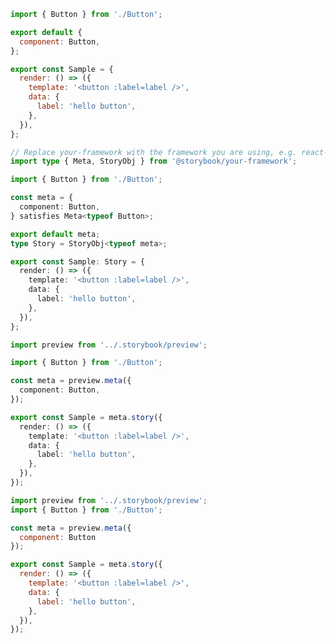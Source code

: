 ```js filename="Button.stories.js|jsx" renderer="common" language="js" tabTitle="CSF 3"
import { Button } from './Button';

export default {
  component: Button,
};

export const Sample = {
  render: () => ({
    template: '<button :label=label />',
    data: {
      label: 'hello button',
    },
  }),
};
```

```ts filename="Button.stories.ts|tsx" renderer="common" language="ts" tabTitle="CSF 3"
// Replace your-framework with the framework you are using, e.g. react-vite, nextjs, vue3-vite, etc.
import type { Meta, StoryObj } from '@storybook/your-framework';

import { Button } from './Button';

const meta = {
  component: Button,
} satisfies Meta<typeof Button>;

export default meta;
type Story = StoryObj<typeof meta>;

export const Sample: Story = {
  render: () => ({
    template: '<button :label=label />',
    data: {
      label: 'hello button',
    },
  }),
};
```

```ts filename="Button.stories.ts|tsx" renderer="react" language="ts" tabTitle="CSF Next 🧪"
import preview from '../.storybook/preview';

import { Button } from './Button';

const meta = preview.meta({
  component: Button,
});

export const Sample = meta.story({
  render: () => ({
    template: '<button :label=label />',
    data: {
      label: 'hello button',
    },
  }),
});
```

<!-- JS snippets still needed while providing both CSF 3 & Next -->

```js filename="Button.stories.js|jsx" renderer="react" language="js" tabTitle="CSF Next 🧪"
import preview from '../.storybook/preview';
import { Button } from './Button';

const meta = preview.meta({
  component: Button
});

export const Sample = meta.story({
  render: () => ({
    template: '<button :label=label />',
    data: {
      label: 'hello button',
    },
  }),
});
```

